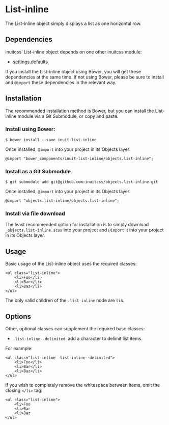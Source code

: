 # List-inline

The List-inline object simply displays a list as one horizontal row.

## Dependencies

inuitcss’ List-inline object depends on one other inuitcss module:

* [settings.defaults](https://github.com/inuitcss/settings.defaults)

If you install the List-inline object using Bower, you will get these dependencies at
the same time. If not using Bower, please be sure to install and `@import` these
dependencies in the relevant way.

## Installation

The recommended installation method is Bower, but you can install the List-inline
module via a Git Submodule, or copy and paste.

### Install using Bower:

    $ bower install --save inuit-list-inline

Once installed, `@import` into your project in its Objects layer:

    @import "bower_components/inuit-list-inline/objects.list-inline";

### Install as a Git Submodule

    $ git submodule add git@github.com:inuitcss/objects.list-inline.git

Once installed, `@import` into your project in its Objects layer:

    @import "objects.list-inline/objects.list-inline";

### Install via file download

The least recommended option for installation is to simply download
`_objects.list-inline.scss` into your project and `@import` it into your project in
its Objects layer.

## Usage

Basic usage of the List-inline object uses the required classes:

    <ul class="list-inline">
        <li>Foo</li>
        <li>Bar</li>
        <li>Baz</li>
    </ul>

The only valid children of the `.list-inline` node are `li`s.

## Options

Other, optional classes can supplement the required base classes:

* `.list-inline--delimited`: add a character to delimit list items.

For example:

    <ul class="list-inline  list-inline--delimited">
        <li>Foo</li>
        <li>Bar</li>
        <li>Baz</li>
    </ul>

If you wish to completely remove the whitespace between items, omit the closing
`</li>` tag:

    <ul class="list-inline">
        <li>Foo
        <li>Bar
        <li>Baz
    </ul>

